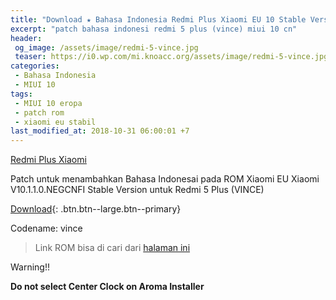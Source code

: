 ```yaml
---
title: "Download ★ Bahasa Indonesia Redmi Plus Xiaomi EU 10 Stable Version ★ Patch File"
excerpt: "patch bahasa indonesi redmi 5 plus (vince) miui 10 cn"
header:
 og_image: /assets/image/redmi-5-vince.jpg
 teaser: https://i0.wp.com/mi.knoacc.org/assets/image/redmi-5-vince.jpg=320,170
categories:
 - Bahasa Indonesia
 - MIUI 10
tags:
 - MIUI 10 eropa 
 - patch rom
 - xiaomi eu stabil
last_modified_at: 2018-10-31 06:00:01 +7
---
```

[Redmi Plus Xiaomi](https://i0.wp.com/mi.knoacc.org/assets/image/redmi-5-vince.jpg=?resize=720,360)

Patch untuk menambahkan Bahasa Indonesai pada ROM Xiaomi EU Xiaomi V10.1.1.0.NEGCNFI Stable Version untuk Redmi 5 Plus (VINCE)

[Download](/dl/drive?size=1,81GB&id=1fUqq1cSdqb4hw_8UKOMcKJGcknge3Vrw&name=Patch-BI_xiaomi.eu_multi_HM5Plus_V10.1.1.0.NEGCNFI_v10-7.1_FenFren.zip){: .btn.btn--large.btn--primary}

Codename: vince

> Link ROM bisa di cari dari [halaman ini](/dl/afh?fid=11410932744536987046&name=xiaomi.eu_multi_HM5Plus_V10.1.1.0.NEGCNFI_v10-7.1.zip&size=1.2GB)

Warning!!

**Do not select Center Clock on Aroma Installer**
